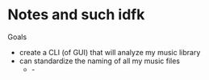 # Notes and such idfk

Goals

- create a CLI (of GUI) that will analyze my music library 
- can standardize the naming of all my music files
    - <artists> - <title> (<artist> Remix?)
- should be able to ask the user to double check and potentially manually correct some changes
- Can move files around into their correct artist's directory
- maybe link to a true database of the original and fixed metadata?
- can read dynamic range of audio files to determine energy level?
- separate the DJ library from the Music library



## First steps

- be able to batch read all the filenames in a directory (recursively down?)
- can create a correct (for me) filename for more optimal searching
- 